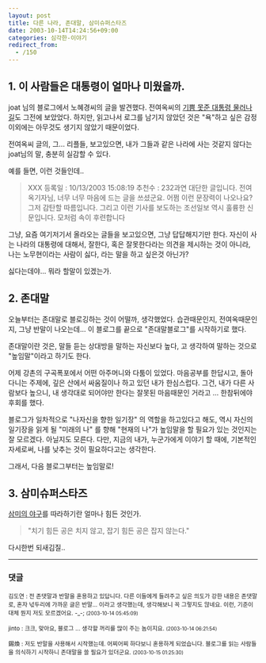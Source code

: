 ```yaml
---
layout: post
title: 다른 나라, 존대말, 삼미슈퍼스타즈
date: 2003-10-14T14:24:56+09:00
categories: 심각한-이야기
redirect_from:
  - /150
---
```


<h2>1. 이 사람들은 대통령이 얼마나 미웠을까.</h2>

joat 님의 블로그에서 노혜경씨의 글을 발견했다. 전여옥씨의 <a href="http://www.chosun.com/w21data/html/news/200310/200310130157.html" target="bb">기쁨 못준 대통령 물러나길</a>도 그전에 보았었다. 하지만, 읽고나서 로그를 남기지 않았던 것은 "욕"하고 싶은 감정이외에는 아무것도 생기지 않았기 때문이었다.

전여옥씨 글의, 그... 리플들, 보고있으면, 내가 그들과 같은 나라에 사는 것같지 않다는 joat님의 말, 충분히 실감할 수 있다.

예를 들면, 이런 것들인데..

> XXX 등록일 : 10/13/2003 15:08:19 추천수 : 232과연 대단한 글입니다. 전여옥기자님, 너무 너무 마음에 드는 글을 쓰셨군요. 어쩜 이런 문장력이 나오나요? 그저 감탄할 따름입니다. 그리고 이런 기사를 보도하는 조선일보 역시 훌륭한 신문입니다. 모처럼 속이 후련합니다

그냥, 요즘 여기저기서 올라오는 글들을 보고있으면, 그냥 답답해지기만 한다. 자신이 사는 나라의 대통령에 대해서, 잘한다, 혹은 잘못한다라는 의견을 제시하는 것이 아니라, 나는 노무현이라는 사람이 싫다, 라는 말을 하고 싶은것 아닌가?

싫다는데야... 뭐라 할말이 있겠는가.

<h2>2. 존대말</h2>

오늘부터는 존대말로 블로깅하는 것이 어떨까, 생각했었다. 습관때문인지, 전여옥때문인지, 그냥 반말이 나오는데... 이 블로그를 끝으로 "존대말블로그"를 시작하기로 했다.

존대말이란 것은, 말들 듣는 상대방을 말하는 자신보다 높다, 고 생각하여 말하는 것으로 "높임말"이라고 하기도 한다.

어제 강촌의 구곡폭포에서 어떤 아주머니와 다툼이 있었다. 마음공부를 한답시고, 돌아다니는 주제에, 깊은 산에서 싸움질이나 하고 있던 내가 한심스럽다. 그건, 내가 다른 사람보다 높으니, 내 생각대로 되어야만 한다는 잘못된 마음때문인 거라고 ... 한참뒤에야 후회를 했다.

블로그가 일차적으로 "나자신을 향한 일기장" 의 역할을 하고있다고 해도, 역시 자신의 일기장을 읽게 될 "미래의 나" 를 향해 "현재의 나"가 높임말을 할 필요가 있는 것인지는 잘 모르겠다. 아닐지도 모른다. 다만, 지금의 내가, 누군가에게 이야기 할 때에, 기본적인 자세로써, 나를 낮추는 것이 필요하다고는 생각한다.

그래서, 다음 블로그부터는 높임말로!

<h2>3. 삼미슈퍼스타즈</h2>

<a href="http://jinto.pe.kr/99">삼미의 야구</a>를 따라하기란 얼마나 힘든 것인가.

> "치기 힘든 공은 치지 않고, 잡기 힘든 공은 잡지 않는다."

다시한번 되새김질..

* * *

### 댓글



<!--- cmt:315 --->
<!--- mail: --->
<!--- parent:0 --->

<small>김도연 : 전 존댓말과 반말을 혼용하고 있답니다. 다른 이들에게 들려주고 싶은 의도가 강한 내용은 존댓말로, 혼자 넋두리에 가까운 글은 반말... 이라고 생각했는데, 생각해보니 꼭 그렇지도 않네요. 이런, 기준이 대체 뭔지 저도 모르겠어요. -_-; <small>(2003-10-14 05:45:09)</small></small>


<!--- cmt:316 --->
<!--- mail: --->
<!--- parent:0 --->

<small>jinto : 크크, 맞아요, 블로그 ... 생각할 꺼리를 많이 주는 놈이지요. <small>(2003-10-14 06:21:54)</small></small>


<!--- cmt:317 --->
<!--- mail: --->
<!--- parent:0 --->

<small>錫煥 : 저도 반말을 사용해서 시작했는데. 어찌어찌 하다보니 혼용하게 되었습니다.  블로그를 읽는 사람들을 의식하기 시작하니 존대말을 쓸 필요가 있더군요. <small>(2003-10-15 01:25:30)</small></small>

